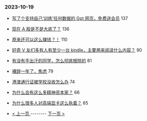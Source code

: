 ### 2023-10-19 
- [写了个支持自己‘训练’任何数据的 Gpt 网页，免费送会员](https://www.v2ex.com/t/983404) 137
- [现在 A 股是不是大底了？](https://www.v2ex.com/t/983365) 136
- [原来还可以这么赚钱？！](https://www.v2ex.com/t/983344) 110
- [好奇 V 友们多有人有至少一台 kindle，主要用来阅读什么内容？](https://www.v2ex.com/t/983414) 90
- [有没有手出汗的同学，怎么彻底根除的](https://www.v2ex.com/t/983499) 81
- [裸辞一年了，焦虑](https://www.v2ex.com/t/983360) 79
- [港澳通行证被学校没收怎么办](https://www.v2ex.com/t/983522) 74
- [为什么会有这么多精神资本家？](https://www.v2ex.com/t/983364) 66
- [为什么很多人对高端显卡这么执着？](https://www.v2ex.com/t/983407) 65 

- [ < 上一页 ](https://github.com/able8/v2ex-hot-record/blob/master/2023-10-18.md) -------- [ 下一页 > ](https://github.com/able8/v2ex-hot-record/blob/master/2023-10-20.md)